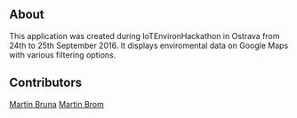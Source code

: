 ## About
This application was created during IoTEnvironHackathon in Ostrava from 24th to 25th September 2016. It displays enviromental data on Google Maps with various filtering options.
## Contributors
[Martin Bruna](http://www.github.com/MarvinCZ)
[Martin Brom](http://www.github.com/OneTimeCZ)